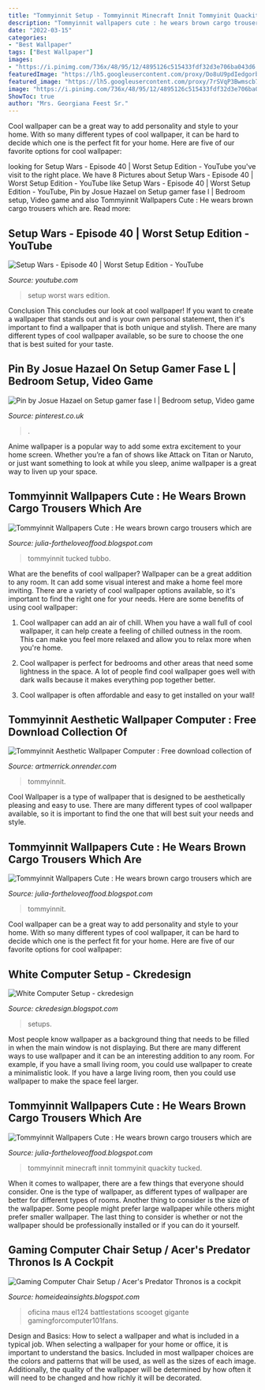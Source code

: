 ```yaml
---
title: "Tommyinnit Setup - Tommyinnit Minecraft Innit Tommyinit Quackity Tucked"
description: "Tommyinnit wallpapers cute : he wears brown cargo trousers which are"
date: "2022-03-15"
categories:
- "Best Wallpaper"
tags: ["Best Wallpaper"]
images:
- "https://i.pinimg.com/736x/48/95/12/4895126c515433fdf32d3e706ba043d6.jpg"
featuredImage: "https://lh5.googleusercontent.com/proxy/Do8uU9pdIedgorb46DcLuwwlM3DgVHzOi_ThY3McGPqSbA_XiT-kOJ5MCa84v0ZgrRrFkh3lJ2aUYVUsNIicpYtVVARUloSGq-mBN1gD5b9cSxQmuH1yMVMeS3ZEl5Bw=w1200-h630-p-k-no-nu"
featured_image: "https://lh5.googleusercontent.com/proxy/7rSVqP3Bwmscb7OAPD7gTPw_LWBXyJZYqw2eRmyS59vAH7-Me2ydjDYOcVcwixQPvBuCzwHTyS5Sn4YbxfTH9tt2JA=s0-d"
image: "https://i.pinimg.com/736x/48/95/12/4895126c515433fdf32d3e706ba043d6.jpg"
ShowToc: true
author: "Mrs. Georgiana Feest Sr."
---
```



Cool wallpaper can be a great way to add personality and style to your home. With so many different types of cool wallpaper, it can be hard to decide which one is the perfect fit for your home. Here are five of our favorite options for cool wallpaper: 

	

		
looking for Setup Wars - Episode 40 | Worst Setup Edition - YouTube you've visit to the right place. We have 8 Pictures about Setup Wars - Episode 40 | Worst Setup Edition - YouTube like Setup Wars - Episode 40 | Worst Setup Edition - YouTube, Pin by Josue Hazael on Setup gamer fase l | Bedroom setup, Video game and also Tommyinnit Wallpapers Cute : He wears brown cargo trousers which are. Read more:
		
    
## Setup Wars - Episode 40 | Worst Setup Edition - YouTube

<img loading=lazy src="https://i.ytimg.com/vi/ADCgs0lXIzk/maxresdefault.jpg" onerror="this.onerror=null;this.src='https://tse1.mm.bing.net/th?id=OIP.oCH_jkQ8za7u_EqiWtefOgHaEK&amp;pid=15.1';" alt="Setup Wars - Episode 40 | Worst Setup Edition - YouTube">

_Source: youtube.com_

>setup worst wars edition. 

	

Conclusion
This concludes our look at cool wallpaper! If you want to create a wallpaper that stands out and is your own personal statement, then it's important to find a wallpaper that is both unique and stylish. There are many different types of cool wallpaper available, so be sure to choose the one that is best suited for your taste.

    
## Pin By Josue Hazael On Setup Gamer Fase L | Bedroom Setup, Video Game

<img loading=lazy src="https://i.pinimg.com/736x/48/95/12/4895126c515433fdf32d3e706ba043d6.jpg" onerror="this.onerror=null;this.src='https://tse1.mm.bing.net/th?id=OIP.0ili_u-Z-wYuexZBLpaYRwHaGk&amp;pid=15.1';" alt="Pin by Josue Hazael on Setup gamer fase l | Bedroom setup, Video game">

_Source: pinterest.co.uk_

>. 

	

Anime wallpaper is a popular way to add some extra excitement to your home screen. Whether you’re a fan of shows like Attack on Titan or Naruto, or just want something to look at while you sleep, anime wallpaper is a great way to liven up your space.

    
## Tommyinnit Wallpapers Cute : He Wears Brown Cargo Trousers Which Are

<img loading=lazy src="https://images-wixmp-ed30a86b8c4ca887773594c2.wixmp.com/f/37d06d7d-7833-43aa-b18d-b83d2f5f839f/de4lwj4-e86fba55-92e6-4791-9cf2-0a7d2330e8cd.png/v1/crop/w_263,h_350,x_0,y_0,scl_0.17122395833333,q_70,strp/f__k_off___tommyinnit_fan_art___by_hollyleaf07_de4lwj4-350t.jpg?token=eyJ0eXAiOiJKV1QiLCJhbGciOiJIUzI1NiJ9.eyJzdWIiOiJ1cm46YXBwOiIsImlzcyI6InVybjphcHA6Iiwib2JqIjpbW3siaGVpZ2h0IjoiPD0xMDY3IiwicGF0aCI6IlwvZlwvMzdkMDZkN2QtNzgzMy00M2FhLWIxOGQtYjgzZDJmNWY4MzlmXC9kZTRsd2o0LWU4NmZiYTU1LTkyZTYtNDc5MS05Y2YyLTBhN2QyMzMwZThjZC5wbmciLCJ3aWR0aCI6Ijw9ODAwIn1dXSwiYXVkIjpbInVybjpzZXJ2aWNlOmltYWdlLm9wZXJhdGlvbnMiXX0.73ROyXgd3WbycqM8mRe8dP7fhPX8pU5OnTU6KzBj8X4" onerror="this.onerror=null;this.src='https://tse1.mm.bing.net/th?id=OIP.EpQWoMUIPlJwX92a-9vAdQAAAA&amp;pid=15.1';" alt="Tommyinnit Wallpapers Cute : He wears brown cargo trousers which are">

_Source: julia-fortheloveoffood.blogspot.com_

>tommyinnit tucked tubbo. 

	

What are the benefits of cool wallpaper?
Wallpaper can be a great addition to any room. It can add some visual interest and make a home feel more inviting. There are a variety of cool wallpaper options available, so it's important to find the right one for your needs. Here are some benefits of using cool wallpaper: 
1. Cool wallpaper can add an air of chill. When you have a wall full of cool wallpaper, it can help create a feeling of chilled outness in the room. This can make you feel more relaxed and allow you to relax more when you're home. 

2. Cool wallpaper is perfect for bedrooms and other areas that need some lightness in the space. A lot of people find cool wallpaper goes well with dark walls because it makes everything pop together better. 

3. Cool wallpaper is often affordable and easy to get installed on your wall!

    
## Tommyinnit Aesthetic Wallpaper Computer : Free Download Collection Of

<img loading=lazy src="https://i.ytimg.com/vi/efrm3yDVagU/maxresdefault.jpg" onerror="this.onerror=null;this.src='https://tse1.mm.bing.net/th?id=OIP.baOfmIeubBdgLkKWjiUIzQHaEK&amp;pid=15.1';" alt="Tommyinnit Aesthetic Wallpaper Computer : Free download collection of">

_Source: artmerrick.onrender.com_

>tommyinnit. 

	

Cool Wallpaper is a type of wallpaper that is designed to be aesthetically pleasing and easy to use. There are many different types of cool wallpaper available, so it is important to find the one that will best suit your needs and style.

    
## Tommyinnit Wallpapers Cute : He Wears Brown Cargo Trousers Which Are

<img loading=lazy src="https://lh5.googleusercontent.com/proxy/Do8uU9pdIedgorb46DcLuwwlM3DgVHzOi_ThY3McGPqSbA_XiT-kOJ5MCa84v0ZgrRrFkh3lJ2aUYVUsNIicpYtVVARUloSGq-mBN1gD5b9cSxQmuH1yMVMeS3ZEl5Bw=w1200-h630-p-k-no-nu" onerror="this.onerror=null;this.src='https://tse1.mm.bing.net/th?id=OIP.wVFamVOwf9umImDpPxQjFwHaIp&amp;pid=15.1';" alt="Tommyinnit Wallpapers Cute : He wears brown cargo trousers which are">

_Source: julia-fortheloveoffood.blogspot.com_

>tommyinnit. 

	

Cool wallpaper can be a great way to add personality and style to your home. With so many different types of cool wallpaper, it can be hard to decide which one is the perfect fit for your home. Here are five of our favorite options for cool wallpaper: 

    
## White Computer Setup - Ckredesign

<img loading=lazy src="https://lh5.googleusercontent.com/proxy/7rSVqP3Bwmscb7OAPD7gTPw_LWBXyJZYqw2eRmyS59vAH7-Me2ydjDYOcVcwixQPvBuCzwHTyS5Sn4YbxfTH9tt2JA=s0-d" onerror="this.onerror=null;this.src='https://tse3.mm.bing.net/th?id=OIP.-Ut_BzvR-bD03kFmzXgD4QHaFj&amp;pid=15.1';" alt="White Computer Setup - ckredesign">

_Source: ckredesign.blogspot.com_

>setups. 

	

Most people know wallpaper as a background thing that needs to be filled in when the main window is not displaying. But there are many different ways to use wallpaper and it can be an interesting addition to any room. For example, if you have a small living room, you could use wallpaper to create a minimalistic look. If you have a large living room, then you could use wallpaper to make the space feel larger.

    
## Tommyinnit Wallpapers Cute : He Wears Brown Cargo Trousers Which Are

<img loading=lazy src="https://i.pinimg.com/736x/59/36/81/593681c7264eb8453cd194e6d417fff3.jpg" onerror="this.onerror=null;this.src='https://tse3.mm.bing.net/th?id=OIP.mtLtU8LJ_49-cjBzSMyEDgHaHE&amp;pid=15.1';" alt="Tommyinnit Wallpapers Cute : He wears brown cargo trousers which are">

_Source: julia-fortheloveoffood.blogspot.com_

>tommyinnit minecraft innit tommyinit quackity tucked. 

	

When it comes to wallpaper, there are a few things that everyone should consider. One is the type of wallpaper, as different types of wallpaper are better for different types of rooms. Another thing to consider is the size of the wallpaper. Some people might prefer large wallpaper while others might prefer smaller wallpaper. The last thing to consider is whether or not the wallpaper should be professionally installed or if you can do it yourself.

    
## Gaming Computer Chair Setup / Acer&#039;s Predator Thronos Is A Cockpit

<img loading=lazy src="https://i.pinimg.com/originals/20/40/80/20408041b5f96d239f12c487ef94f531.jpg" onerror="this.onerror=null;this.src='https://tse2.mm.bing.net/th?id=OIP.LUfdrVpzRKot-Fz_Tdpn1wHaJ4&amp;pid=15.1';" alt="Gaming Computer Chair Setup / Acer&#039;s Predator Thronos is a cockpit">

_Source: homeideainsights.blogspot.com_

>oficina maus el124 battlestations scooget gigante gamingforcomputer101fans. 

	

Design and Basics: How to select a wallpaper and what is included in a typical job.
When selecting a wallpaper for your home or office, it is important to understand the basics. Included in most wallpaper choices are the colors and patterns that will be used, as well as the sizes of each image. Additionally, the quality of the wallpaper will be determined by how often it will need to be changed and how richly it will be decorated.


